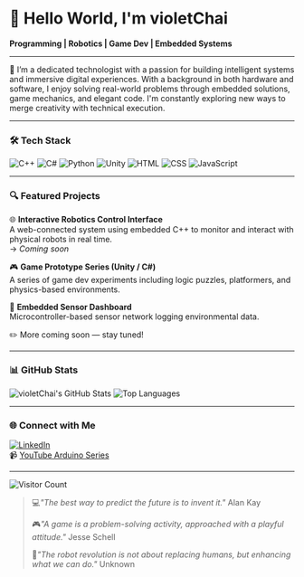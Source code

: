# 👋 Hello World, I'm violetChai

**Programming | Robotics | Game Dev | Embedded Systems**

---

🎯 I’m a dedicated technologist with a passion for building intelligent systems and immersive digital experiences. With a background in both hardware and software, I enjoy solving real-world problems through embedded solutions, game mechanics, and elegant code. I'm constantly exploring new ways to merge creativity with technical execution.

---

### 🛠️ Tech Stack
![C++](https://img.shields.io/badge/C++-00599C?style=flat&logo=c%2b%2b&logoColor=white)
![C#](https://img.shields.io/badge/C%23-239120?style=flat&logo=c-sharp&logoColor=white)
![Python](https://img.shields.io/badge/Python-3776AB?style=flat&logo=python&logoColor=white)
![Unity](https://img.shields.io/badge/Unity-000000?style=flat&logo=unity&logoColor=white)
![HTML](https://img.shields.io/badge/HTML5-E34F26?style=flat&logo=html5&logoColor=white)
![CSS](https://img.shields.io/badge/CSS3-1572B6?style=flat&logo=css3&logoColor=white)
![JavaScript](https://img.shields.io/badge/JavaScript-F7DF1E?style=flat&logo=javascript&logoColor=black)

---

### 🔍 Featured Projects

🌐 **Interactive Robotics Control Interface**  
A web-connected system using embedded C++ to monitor and interact with physical robots in real time.  
→ *Coming soon*

🎮 **Game Prototype Series (Unity / C#)**  
A series of game dev experiments including logic puzzles, platformers, and physics-based environments.

🧠 **Embedded Sensor Dashboard**  
Microcontroller-based sensor network logging environmental data.

✏️ More coming soon — stay tuned!

---

### 📊 GitHub Stats

![violetChai's GitHub Stats](https://github-readme-stats.vercel.app/api?username=violetChai&show_icons=true&theme=default&hide=stars)
![Top Languages](https://github-readme-stats.vercel.app/api/top-langs/?username=violetChai&layout=compact&theme=default)

---

### 🌐 Connect with Me

[![LinkedIn](https://img.shields.io/badge/LinkedIn-blue?style=flat&logo=linkedin&logoColor=white)](https://www.linkedin.com/in/programmerlynn)  
📹 [YouTube Arduino Series](https://www.youtube.com/watch?v=3-0L146YqQ0&list=PL_nQH5yfEkF50Cs9F-3Xkh1BHqFjBqPyQ)

---

![Visitor Count](https://komarev.com/ghpvc/?username=violetChai&style=flat&color=blue)

> 💻*"The best way to predict the future is to invent it."* Alan Kay
> 
> 🎮*"A game is a problem-solving activity, approached with a playful attitude."* Jesse Schell
> 
> 🤖*"The robot revolution is not about replacing humans, but enhancing what we can do."* Unknown

